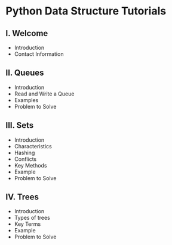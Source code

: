 # Python Data Structure Tutorials
## I. Welcome
* Introduction
* Contact Information
## II. Queues
* Introduction
* Read and Write a Queue
* Examples
* Problem to Solve
## III. Sets
* Introduction
* Characteristics
* Hashing
* Conflicts
* Key Methods
* Example
* Problem to Solve
## IV. Trees
* Introduction
* Types of trees
* Key Terms
* Example
* Problem to Solve